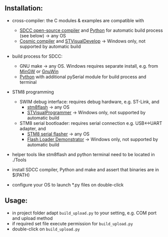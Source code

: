 Installation:
-------------

  - cross-compiler: the C modules & examples are compatible with
    - [SDCC open-source compiler](http://sdcc.sourceforge.net/) and [Python](https://www.python.org/) for automatic build process (see below) -> any OS
    - [Cosmic compiler](http://www.cosmic-software.com/) and [STVisualDevelop](http://www.st.com) -> Windows only, not supported by automatic build
  
  - build process for SDCC:
    - GNU make -> any OS. Windows requires separate install, e.g. from [MinGW](http://www.mingw.org) or [GnuWin](http://gnuwin32.sourceforge.net/packages/make.htm)
    - [Python](https://www.python.org/) with additional pySerial module for build process and terminal

  - STM8 programming 
    - SWIM debug interface: requires debug hardware, e.g. ST-Link, and 
      - [stm8flash](https://github.com/vdudouyt/stm8flash) -> any OS
      - [STVisualProgrammer](http://www.st.com) -> Windows only, not supported by automatic build
    - STM8 serial bootloader: requires serial connection e.g. USB<->UART adapter, and
      - [STM8 serial flasher](https://github.com/gicking/STM8_serial_flasher) -> any OS
      - [Flash Loader Demonstrator](http://www.st.com) -> Windows only, not supported by automatic build
      
  - helper tools like stm8flash and python terminal need to be located in ./Tools
  - install SDCC compiler, Python and make and assert that binaries are in $(PATH)
  - configure your OS to launch *.py files on double-click


Usage:
------

  - in project folder adapt `build_upload.py` to your setting, e.g. COM port and upload method
  - if required set file execute permission for `build_upload.py`
  - double-click on `build_upload.py`
